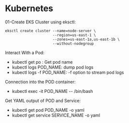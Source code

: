 # Kubernetes



01-Create EKS Cluster using eksctl:

```
eksctl create cluster --name=node-server \
                      --region=us-east-1 \
                      --zones=us-east-1a,us-east-1b \
                      --without-nodegroup 
```





Interact With a Pod:

- kubectl get po : Get pod name
- kubectl logs POD_NAME: dump pod logs
- kubectl logs -f POD_NAME: -f option to stream pod logs
  
Connection into the POD container:

- kubectl exec -it POD_NAME -- /bin/bash

Get YAML output of POD and Service:

- kubectl get pod POD_NAME -o yaml
- kubectl get service SERVICE_NAME -o yaml

